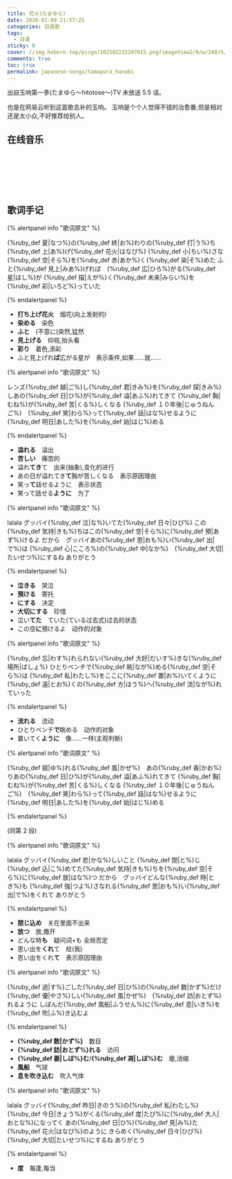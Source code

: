 ```yaml
---
title: 花火(たまゆら)
date: 2020-01-09 21:57:25
categories: 日语歌
tags:
  - 日语
sticky: 0
cover: //img.hoboro.top/picgo/202502232207015.png?imageView2/0/w/240/h/145
comments: true
toc: true
permalink: japanese-songs/tamayura_hanabi
---
```


出自玉响第一季(たまゆら〜hitotose〜)TV 未放送 5.5 话。

<!-- more -->

也是在网易云听到这首歌去补的玉响。
玉响是个个人觉得不错的治愈番,但是相对还是太小众,不好推荐给别人。

## 在线音乐

<iframe 
  frameborder="no" 
  border="0" 
  marginwidth="0" 
  marginheight="0" 
  width=330 
  height=86 
  src="//music.163.com/outchain/player?type=2&id=4920727&auto=0&height=66"
></iframe>

## 歌词手记

{% alertpanel info "歌词原文" %}

{%ruby_def 夏|なつ%}の{%ruby_def 終|お%}わりの{%ruby_def 打|う%}ち{%ruby_def 上|あ%}げ{%ruby_def 花火|はなび%}
{%ruby_def 小|ちい%}さな{%ruby_def 空|そら%}を{%ruby_def 赤|あか%}く{%ruby_def 染|そ%}めた
ふと{%ruby_def 見上|みあ%}げれば　{%ruby_def 広|ひろ%}がる{%ruby_def 星|ほし%}が
{%ruby_def 描|えが%}く{%ruby_def 未来|みらい%}を{%ruby_def 彩|いろど%}っていた

{% endalertpanel %}

- **打ち上げ花火**　烟花(向上发射的)
- **染める**　染色
- **ふと**　(不意に)突然,猛然
- **見上げる**　仰视,抬头看
- **彩り**　着色,添彩
- ふと見上げれ**ば**広がる星が　表示条件,如果……就……

{% alertpanel info "歌词原文" %}

レンズ{%ruby_def 越|ご%}し{%ruby_def 君|きみ%}を{%ruby_def 探|きみ%}しあの{%ruby_def 日|ひ%}が{%ruby_def 溢|あふ%}れてきて
{%ruby_def 胸|むね%}が{%ruby_def 苦|くる%}しくなる
{%ruby_def １０年後|じゅうねんご%}　{%ruby_def 笑|わら%}って{%ruby_def 話|はな%}せるように
{%ruby_def 明日|あした%}を{%ruby_def 始|はじ%}める

{% endalertpanel %}

- **溢れる**　溢出
- **苦しい**　痛苦的
- 溢れ**てき**て　出来(抽象),变化的进行
- あの日が溢れてき**て**胸が苦しくなる　表示原因理由
- 笑っ**て**話せるように　表示状态
- 笑って話せる**ように**　为了

{% alertpanel info "歌词原文" %}

lalala グッバイ{%ruby_def 泣|な%}いてた{%ruby_def 日々|ひび%}
この{%ruby_def 気持|きも%}ちはこの{%ruby_def 空|そら%}に{%ruby_def 預|あず%}けるよ
だから　グッバイあの{%ruby_def 思|おも%}い{%ruby_def 出|で%}は
{%ruby_def 心|こころ%}の{%ruby_def 中|なか%}　{%ruby_def 大切|たいせつ%}にするね
ありがとう

{% endalertpanel %}

- **泣きる**　哭泣
- **預ける**　寄托
- **にする**　决定
- **大切にする**　珍惜
- 泣い**てた**　ていた(ている过去式)过去的状态
- この空**に**預けるよ　动作的对象

{% alertpanel info "歌词原文" %}

{%ruby_def 忘|わす%}れられない{%ruby_def 大好|だいす%}きな{%ruby_def 場所|ばしょ%}
ひとりベンチで{%ruby_def 眺|なが%}める{%ruby_def 空|そら%}は
{%ruby_def 私|わたし%}をここに{%ruby_def 置|お%}いてくように
{%ruby_def 遠|とお%}くの{%ruby_def 方|ほう%}へ{%ruby_def 流|なが%}れていった

{% endalertpanel %}

- **流れる**　流动
- ひとりベンチ**で**眺める　动作的对象
- 置いてく**ように**　像……一样(主观判断)

{% alertpanel info "歌词原文" %}

{%ruby_def 揺|ゆ%}れる{%ruby_def 風|かぜ%}　あの{%ruby_def 香|かお%}りあの{%ruby_def 日|ひ%}が{%ruby_def 溢|あふ%}れてきて
{%ruby_def 胸|むね%}が{%ruby_def 苦|くる%}しくなる
{%ruby_def １０年後|じゅうねんご%}　{%ruby_def 笑|わら%}って{%ruby_def 話|はな%}せるように
{%ruby_def 明日|あした%}を{%ruby_def 始|はじ%}める

{% endalertpanel %}

(同第 2 段)

{% alertpanel info "歌词原文" %}

lalala グッバイ{%ruby_def 悲|かな%}しいこと
{%ruby_def 閉|と%}じ{%ruby_def 込|こ%}めてた{%ruby_def 気持|きも%}ちを{%ruby_def 空|そら%}に{%ruby_def 放|はな%}つ
だから　グッバイどんな{%ruby_def 時|とき%}も
{%ruby_def 強|つよ%}さなれる{%ruby_def 思|おも%}い{%ruby_def 出|で%}をくれて
ありがとう

{% endalertpanel %}

- **閉じ込め**　关在里面不出来
- **放つ**　放,撒开
- どんな時**も**　疑问词+も 全局否定
- 思い出を**くれ**て　给(我)
- 思い出をくれ**て**　表示原因理由

{% alertpanel info "歌词原文" %}

{%ruby_def 過|す%}ごした{%ruby_def 日|ひ%}の{%ruby_def 数|かず%}だけ　{%ruby_def 優|やさ%}しい{%ruby_def 風|かぜ%}　{%ruby_def 訪|おとず%}れるように
しぼんだ{%ruby_def 風船|ふうせん%}に{%ruby_def 息|いき%}を{%ruby_def 吹|ふ%}き込むよ

{% endalertpanel %}

- **{%ruby_def 数|かず%}**　数目
- **{%ruby_def 訪|おとず%}れる**　访问
- **{%ruby_def 萎|しぼ%}む**/**{%ruby_def 凋|しぼ%}む**　瘪,消缩
- **風船**　气球
- **息を吹き込む**　吹入气体

{% alertpanel info "歌词原文" %}

lalala グッバイ{%ruby_def 昨日|きのう%}の{%ruby_def 私|わたし%}
{%ruby_def 今日|きょう%}がくる{%ruby_def 度|たび%}に{%ruby_def 大人|おとな%}になってく
あの{%ruby_def 日|ひ%}{%ruby_def 見|み%}た{%ruby_def 花火|はなび%}のように
きらめく{%ruby_def 日々|ひび%}　{%ruby_def 大切|たいせつ%}にするね
ありがとう

{% endalertpanel %}

- **度**　每逢,每当
